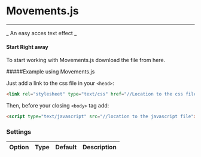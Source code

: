 # Movements.js
-------

[1]: <https://github.com/JoJo-Bear/Movements.js/>

_ An easy acces text effect _


#### Start Right away

To start working with Movements.js download the file from here.


#####Example using Movements.js

Just add a link to the css file in your `<head>`:
```html
<link rel="stylesheet" type="text/css" href="//Location to the css file/>

```

Then, before your closing ```<body>``` tag add:

```html
<script type="text/javascript" src="//location to the javascript file"></script>
```

### Settings

Option | Type | Default | Description
------ | ---- | ------- | -----------
